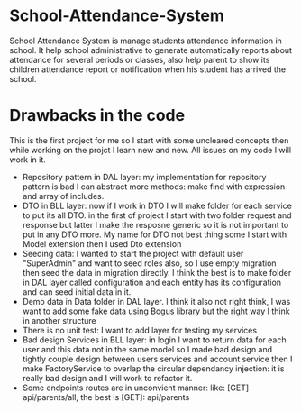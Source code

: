 # School-Attendance-System
School Attendance System is manage students attendance information in school. It help school administrative to generate automatically reports about attendance for several periods or classes, also help parent to show its children attendance report or notification when his student has arrived the school. 

# Drawbacks in the code
This is the first project for me so I start with some uncleared concepts then while working on the projct I learn new and new.
All issues on my code I will work in it.

- Repository pattern in DAL layer: my implementation for repository pattern is bad I can abstract more methods: make find with expression and array of includes.
- DTO in BLL layer: now if I work in DTO I will make folder for each service to put its all DTO. in the first of project I start with two folder request and response but latter I make the resposne generic so it is not important to put in any DTO more. My name for DTO not best thing some I start with Model extension then I used Dto extension
- Seeding data: I wanted to start the project with default user "SuperAdmin" and want to seed roles also, so I use empty migration then seed the data in migration directly. I think the best is to make folder in DAL layer called configuration and each entity has its configuration and can seed initial data in it. 
- Demo data in Data folder in DAL layer. I think it also not right think, I was want to add some fake data using Bogus library but the right way I think in another structure
- There is no unit test: I want to add layer for testing my services
- Bad design Services in BLL layer: in login I want to return data for each user and this data not in the same model so I made bad design and tightly couple design between users services and account service then I make FactoryService to overlap the circular dependancy injection: it is really bad design and I will work to refactor it.
- Some endpoints routes are in unconvient manner: like: [GET] api/parents/all, the best is [GET]: api/parents 

